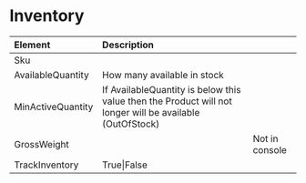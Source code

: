 # Inventory



| Element | Description |  |
| :--- | :--- | :--- |
| Sku |  |  |
| AvailableQuantity | How many available in stock |  |
| MinActiveQuantity | If AvailableQuantity is below this value then the Product will not longer will be available \(OutOfStock\) |  |
| GrossWeight |  | Not in console |
| TrackInventory | True\|False |  |

